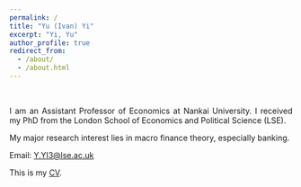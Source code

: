 ```yaml
---
permalink: /
title: "Yu (Ivan) Yi"
excerpt: "Yi, Yu"
author_profile: true
redirect_from: 
  - /about/
  - /about.html
---
```

<br/>
<style>
body {
text-align: justify}
</style>

I am an Assistant Professor of Economics at Nankai University. I received my PhD from the London School of Economics and Political Science (LSE). 

My major research interest lies in macro finance theory, especially banking.

Email: [Y.YI3@lse.ac.uk](mailto:ivan_yyi@outlook.com)

This is my [CV](https://IvanYYi.github.io/files/CV_YUYI.pdf).


